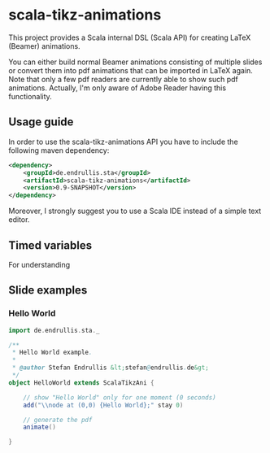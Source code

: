 scala-tikz-animations
=====================

This project provides a Scala internal DSL (Scala API) for creating LaTeX (Beamer) animations.

You can either build normal Beamer animations consisting of multiple slides
or convert them into pdf animations that can be imported in LaTeX again.
Note that only a few pdf readers are currently able to show such pdf animations.
Actually, I'm only aware of Adobe Reader having this functionality.


## Usage guide

In order to use the scala-tikz-animations API you have to include the following
maven dependency:

```xml
<dependency>
	<groupId>de.endrullis.sta</groupId>
	<artifactId>scala-tikz-animations</artifactId>
	<version>0.9-SNAPSHOT</version>
</dependency>
```

Moreover, I strongly suggest you to use a Scala IDE instead of a simple text
editor.

## Timed variables

For understanding 

##


## Slide examples

### Hello World

```scala
import de.endrullis.sta._

/**
 * Hello World example.
 *
 * @author Stefan Endrullis &lt;stefan@endrullis.de&gt;
 */
object HelloWorld extends ScalaTikzAni {

	// show "Hello World" only for one moment (0 seconds)
	add("\\node at (0,0) {Hello World};" stay 0)

	// generate the pdf
	animate()

}
```
